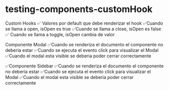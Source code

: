 # testing-components-customHook

Custom Hooks
✅ Valores por default que debe renderizar el hook 
✅Cuando se llama a open, isOpen es true
✅Cuando se llama a close, isOpen es false
✅ Cuando se llama a toggle, isOpen cambia de valor

 Componente Modal
✅Cuando se renderiza el documento el componente no deberia estar
✅Cuando se ejecuta el evento click para visualizar el Modal
✅Cuando el modal esta visible se deberia poder cerrar correctamente

✅Componente Sidebar
✅Cuando se renderiza el documento el componente no deberia estar
✅Cuando se ejecuta el evento click para visualizar el Modal
✅Cuando el modal esta visible se deberia poder cerrar correctamente